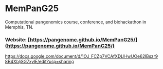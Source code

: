 # MemPanG25
Computational pangenomics course, conference, and biohackathon in Memphis, TN.

### Website: [https://pangenome.github.io/MemPanG25/](https://pangenome.github.io/MemPanG25/)

https://docs.google.com/document/d/1OJ_FCZp7VCAfXDLlHwUOe62IBszr98B4XbljSG7xylE/edit?usp=sharing
